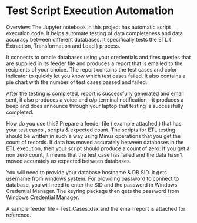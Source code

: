 # Test Script Execution Automation

Overview:
The Jupyter notebook in this project has automatic script execution code. 
It helps automate testing of data completeness and data accuracy between different databases. It specifically tests the ETL ( Extraction, Transformation and Load ) process.

It connects to oracle databases using your credentials and fires queries that are supplied in its feeder file and produces a report that is 
emailed to the recipients of your choice. 
The report contains the test cases and color indicator to quickly let you know which test cases failed.
It also contains a pie chart with the number of test cases passed and failed.

After the testing is completed, report is successfully generated and email sent, it also produces a voice and o/p terminal notification - it produces a beep and does announce through your laptop that testing is successfully completed. 

How do you use this?
Prepare a feeder file ( example attached ) that has your test cases , scripts & expected count. The scripts for ETL testing should be written in such a way using Minus operations that you get the count of records. If data has moved accurately between databases in the ETL execution, then your script should produce a count of zero. If you get a non zero count, it means that the test case has failed and the data hasn't moved accurately as expected between databases.

You will need to provide your database hostname & DB SID. It gets username from windows system. For providing password to connect to database, you will need to enter the SID and the password in Windows Credential Manager. The keyring package then gets the password from Windows Credential Manager.

A sample feeder file - Test_Cases.xlsx and the email report is attached for reference.
